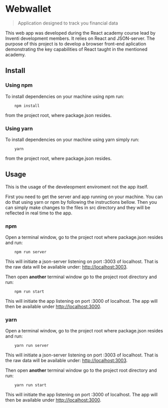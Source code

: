 # Webwallet

> Application designed to track you financial data

This web app was developed during the React academy course lead by Inventi development members.
It relies on React and JSON-server. The purpose of this project is to develop a browser front-end aplication
demonstrating the key capabilities of React taught in the mentioned academy.

## Install

### Using npm

To install dependencies on your machine using npm run:

```
    npm install
```

from the project root, where package.json resides.

### Using yarn

To install dependencies on your machine using yarn simply run:

```
    yarn
```

from the project root, where package.json resides.
## Usage
This is the usage of the develeopment enviroment not the app itself.  

First you need to get the server and app running on your machine.
You can do that using yarn or npm by following the instructions bellow.
Then you can simply make changes to the files in src directory and they will be
reflected in real time to the app.

### npm

Open a terminal window, go to the project root where package.json resides and run:


```
    npm run server
```

This will initiate a json-server listening on port :3003 of localhost.
That is the raw data will be available under: [http://localhost:3003](http://localhost:3003).

Then open **another** terminal window go to the project root directory and run:

```
    npm run start
```
This will initiate the app listening on port :3000 of localhost.
The app will then be available under [http://localhost:3000](http://localhost:3000).

### yarn

Open a terminal window, go to the project root where package.json resides and run:


```
    yarn run server
```

This will initiate a json-server listening on port :3003 of localhost.
That is the raw data will be available under: [http://localhost:3003](http://localhost:3003).

Then open **another** terminal window go to the project root directory and run:

```
    yarn run start
```
This will initiate the app listening on port :3000 of localhost.
The app will then be available under [http://localhost:3000](http://localhost:3000).
